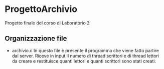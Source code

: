 # ProgettoArchivio
Progetto finale del corso di Laboratorio 2

## Organizzazione file

- archivio.c
    In questo file è presente il programma che viene fatto partire dal server. Riceve in input il numero di thread scrittori e di thread lettori da creare e restituisce quanti lettori e quanti scrittori sono stati creati.

